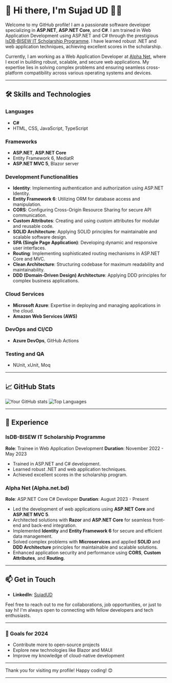 
# 👋 Hi there, I'm Sujad UD 👨‍💻

Welcome to my GitHub profile! I am a passionate software developer specializing in **ASP.NET**, **ASP.NET Core**, and **C#**. I am trained in Web Application Development using ASP.NET and C# through the prestigious [IsDB-BISEW IT Scholarship Programme](https://isdb-bisew.org/). I have learned robust .NET and web application techniques, achieving excellent scores in the scholarship.

Currently, I am working as a Web Application Developer at [Alpha Net](https://alpha.net.bd), where I excel in building robust, scalable, and secure web applications. My expertise lies in solving complex problems and ensuring seamless cross-platform compatibility across various operating systems and devices.

---

## 🛠️ Skills and Technologies

### Languages
- **C#**
- HTML, CSS, JavaScript, TypeScript

### Frameworks
- **ASP.NET**, **ASP.NET Core**
- Entity Framework 6, MediatR
- **ASP.NET MVC 5**, Blazor server

### Development Functionalities
- **Identity**: Implementing authentication and authorization using ASP.NET Identity.
- **Entity Framework 6**: Utilizing ORM for database access and manipulation.
- **CORS**: Configuring Cross-Origin Resource Sharing for secure API communication.
- **Custom Attributes**: Creating and using custom attributes for modular and reusable code.
- **SOLID Architecture**: Applying SOLID principles for maintainable and scalable software design.
- **SPA (Single Page Application)**: Developing dynamic and responsive user interfaces.
- **Routing**: Implementing sophisticated routing mechanisms in ASP.NET Core and MVC.
- **Clean Architecture**: Structuring codebase for maximum readability and maintainability.
- **DDD (Domain-Driven Design) Architecture**: Applying DDD principles for complex business applications.

### Cloud Services
- **Microsoft Azure**: Expertise in deploying and managing applications in the cloud.
- **Amazon Web Services (AWS)**

### DevOps and CI/CD
- **Azure DevOps**, GitHub Actions

### Testing and QA
- NUnit, xUnit, Moq

---

## 📈 GitHub Stats

![Your GitHub stats](https://github-readme-stats.vercel.app/api?username=sujadud&show_icons=true&theme=radical)
![Top Languages](https://github-readme-stats.vercel.app/api/top-langs/?username=sujadud&layout=compact&theme=radical)

---


## 💼 Experience

### IsDB-BISEW IT Scholarship Programme
**Role**: Trainee in Web Application Development
**Duration**: November 2022 - May 2023
- Trained in ASP.NET and C# development.
- Learned robust .NET and web application techniques.
- Achieved excellent scores in the scholarship program.

### Alpha Net (Alpha.net.bd)
**Role**: ASP.NET Core C# Developer
**Duration**: August 2023 - Present
- Led the development of web applications using **ASP.NET Core** and **ASP.NET MVC 5**.
- Architected solutions with **Razor** and **ASP.NET Core** for seamless front-end and back-end integration.
- Implemented **Identity** and **Entity Framework 6** for secure and efficient data management.
- Solved complex problems with **Microservices** and applied **SOLID** and **DDD Architecture** principles for maintainable and scalable solutions.
- Enhanced application security and performance using **CORS**, **Custom Attributes**, and **Routing**.

---

## 📫 Get in Touch

- **LinkedIn**: [SujadUD](https://www.linkedin.com/in/sujadud)

Feel free to reach out to me for collaborations, job opportunities, or just to say hi! I'm always open to connecting with fellow developers and tech enthusiasts.

---

### 🎯 Goals for 2024
- Contribute more to open-source projects
- Explore new technologies like Blazor and MAUI
- Improve my knowledge of cloud-native development

---

Thank you for visiting my profile! Happy coding! 😊

---
